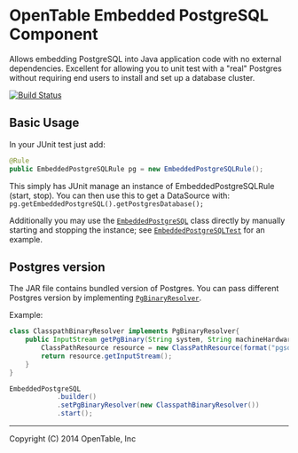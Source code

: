 OpenTable Embedded PostgreSQL Component
=======================================

Allows embedding PostgreSQL into Java application code with
no external dependencies.  Excellent for allowing you to unit
test with a "real" Postgres without requiring end users to install
and set up a database cluster.

[![Build Status](https://travis-ci.org/opentable/otj-pg-embedded.svg)](https://travis-ci.org/opentable/otj-pg-embedded)

Basic Usage
-----------

In your JUnit test just add:  
```java
@Rule
public EmbeddedPostgreSQLRule pg = new EmbeddedPostgreSQLRule();
```

This simply has JUnit manage an instance of EmbeddedPostgreSQLRule (start, stop). You can then use this to get a DataSource with: `pg.getEmbeddedPostgreSQL().getPostgresDatabase();`  

Additionally you may use the [`EmbeddedPostgreSQL`](src/main/java/com/opentable/db/postgres/embedded/EmbeddedPostgreSQL.java) class directly by manually starting and stopping the instance; see [`EmbeddedPostgreSQLTest`](src/test/java/com/opentable/db/postgres/embedded/EmbeddedPostgreSQLTest.java) for an example.

## Postgres version

The JAR file contains bundled version of Postgres. You can pass different Postgres version by implementing [`PgBinaryResolver`](src/main/java/com/opentable/db/postgres/embedded/PgBinaryResolver.java).

Example:
```java
class ClasspathBinaryResolver implements PgBinaryResolver{
    public InputStream getPgBinary(String system, String machineHardware) throws IOException{
        ClassPathResource resource = new ClassPathResource(format("pgsql/postgresql-%s-%s.tbz", system, machineHardware));
        return resource.getInputStream();
    }
}

EmbeddedPostgreSQL
            .builder()
            .setPgBinaryResolver(new ClasspathBinaryResolver())
            .start();

```


----
Copyright (C) 2014 OpenTable, Inc
